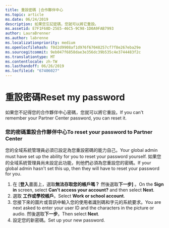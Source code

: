 ```yaml
---
title: 重設密碼 |合作夥伴中心
ms.topic: article
ms.date: 06/24/2019
description: 如果您忘記密碼，您就可以將它重設。
ms.assetid: E7F1F68D-25E5-46C5-9C98-1D0A9FAB7993
author: LauraBrenner
ms.author: labrenne
ms.localizationpriority: medium
ms.openlocfilehash: f0d2d9908af1d976f67048257cf7f8e267eba29e
ms.sourcegitcommit: 9eb047f6858dae3e356dc39b535c4e3744483f2c
ms.translationtype: MT
ms.contentlocale: zh-TW
ms.lasthandoff: 06/26/2019
ms.locfileid: "67406027"
---
```

# <a name="reset-my-password"></a><span data-ttu-id="eacaa-103">重設密碼</span><span class="sxs-lookup"><span data-stu-id="eacaa-103">Reset my password</span></span>

<span data-ttu-id="eacaa-104">如果您不記得您的合作夥伴中心密碼，您就可以將它重設。</span><span class="sxs-lookup"><span data-stu-id="eacaa-104">If you can't remember your Partner Center password, you can reset it.</span></span>

### <a name="to-reset-your-password-to-partner-center"></a><span data-ttu-id="eacaa-105">您的密碼重設合作夥伴中心</span><span class="sxs-lookup"><span data-stu-id="eacaa-105">To reset your password to Partner Center</span></span>

<span data-ttu-id="eacaa-106">您的全域系統管理員必須已設定為您重設密碼的能力自己。</span><span class="sxs-lookup"><span data-stu-id="eacaa-106">Your global admin must have set up the ability for you to reset your password yourself.</span></span> <span data-ttu-id="eacaa-107">如果您的全域系統管理員尚未設定此功能，則他們必須為您重設您的密碼。</span><span class="sxs-lookup"><span data-stu-id="eacaa-107">If your global admin hasn't set this up, then they will have to reset your password for you.</span></span> 

1. <span data-ttu-id="eacaa-108">在 [**登入**畫面上，選取**無法存取您的帳戶嗎？** 然後選取**下一步]** 。</span><span class="sxs-lookup"><span data-stu-id="eacaa-108">On the **Sign in** screen, select **Can't access your account?** and then select **Next**.</span></span>
2. <span data-ttu-id="eacaa-109">選取 **工作或學校帳戶**。</span><span class="sxs-lookup"><span data-stu-id="eacaa-109">Select **Work or school account**.</span></span>
3. <span data-ttu-id="eacaa-110">您接下來的圖片或音訊中輸入您的使用者識別碼和字元的系統要求。</span><span class="sxs-lookup"><span data-stu-id="eacaa-110">You are next asked to enter your user ID and the characters in the picture or audio.</span></span> <span data-ttu-id="eacaa-111">然後選取**下一步**。</span><span class="sxs-lookup"><span data-stu-id="eacaa-111">Then select **Next**.</span></span>
4. <span data-ttu-id="eacaa-112">設定您的新密碼。</span><span class="sxs-lookup"><span data-stu-id="eacaa-112">Set up your new password.</span></span>
